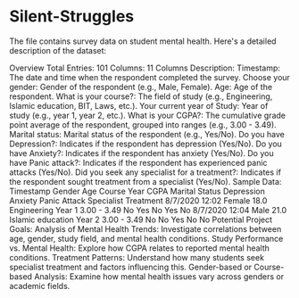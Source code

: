 # Silent-Struggles

The file contains survey data on student mental health. Here's a detailed description of the dataset:

Overview
Total Entries: 101
Columns: 11
Columns Description:
Timestamp: The date and time when the respondent completed the survey.
Choose your gender: Gender of the respondent (e.g., Male, Female).
Age: Age of the respondent.
What is your course?: The field of study (e.g., Engineering, Islamic education, BIT, Laws, etc.).
Your current year of Study: Year of study (e.g., year 1, year 2, etc.).
What is your CGPA?: The cumulative grade point average of the respondent, grouped into ranges (e.g., 3.00 - 3.49).
Marital status: Marital status of the respondent (e.g., Yes/No).
Do you have Depression?: Indicates if the respondent has depression (Yes/No).
Do you have Anxiety?: Indicates if the respondent has anxiety (Yes/No).
Do you have Panic attack?: Indicates if the respondent has experienced panic attacks (Yes/No).
Did you seek any specialist for a treatment?: Indicates if the respondent sought treatment from a specialist (Yes/No).
Sample Data:
Timestamp	Gender	Age	Course	Year	CGPA	Marital Status	Depression	Anxiety	Panic Attack	Specialist Treatment
8/7/2020 12:02	Female	18.0	Engineering	Year 1	3.00 - 3.49	No	Yes	No	Yes	No
8/7/2020 12:04	Male	21.0	Islamic education	Year 2	3.00 - 3.49	No	No	Yes	No	No
Potential Project Goals:
Analysis of Mental Health Trends: Investigate correlations between age, gender, study field, and mental health conditions.
Study Performance vs. Mental Health: Explore how CGPA relates to reported mental health conditions.
Treatment Patterns: Understand how many students seek specialist treatment and factors influencing this.
Gender-based or Course-based Analysis: Examine how mental health issues vary across genders or academic fields.
